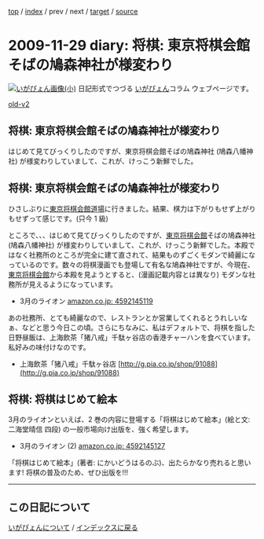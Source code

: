 [top](https://igapyon.github.io/diary/) 
 / [index](https://igapyon.github.io/diary/2009/index.html) 
 / prev 
 / next 
 / [target](https://igapyon.github.io/diary/2009/ig091129.html) 
 / [source](https://github.com/igapyon/diary/blob/gh-pages/2009/ig091129.html.src.md) 

2009-11-29 diary: 将棋: 東京将棋会館そばの鳩森神社が様変わり
=====================================================================================================
[![いがぴょん画像(小)](https://igapyon.github.io/diary/images/iga200306s.jpg "いがぴょん")](https://igapyon.github.io/diary/memo/memoigapyon.html) 日記形式でつづる [いがぴょん](https://igapyon.github.io/diary/memo/memoigapyon.html)コラム ウェブページです。

[old-v2](ig091129-orig.html)

## 将棋: 東京将棋会館そばの鳩森神社が様変わり

はじめて見てびっくりしたのですが、東京将棋会館そばの鳩森神社 (鳩森八幡神社) が様変わりしていまして、これが、けっこう新鮮でした。

## 将棋: 東京将棋会館そばの鳩森神社が様変わり

ひさしぶりに[東京将棋会館道場](http://dojo.shogi.or.jp/)に行きました。結果、棋力は下がりもせず上がりもせずって感じです。(只今 1 級)

ところで、、、はじめて見てびっくりしたのですが、[東京将棋会館](http://www.shogi.or.jp/aboutus/kaikan/index.html)そばの鳩森神社 (鳩森八幡神社) が様変わりしていまして、これが、けっこう新鮮でした。本殿ではなく社務所のところが完全に建て直されて、結果ものずごくモダンで綺麗になっているのです。数々の将棋漫画でも登場して有名な鳩森神社ですが、今現在、[東京将棋会館](http://www.shogi.or.jp/aboutus/kaikan/index.html)から本殿を見ようとすると、(漫画記載内容とは異なり) モダンな社務所が見えるようになっています。

* 3月のライオン
  [amazon.co.jp: 4592145119](http://www.amazon.co.jp/exec/obidos/ASIN/4592145119/igapyondiary-22)

あの社務所、とても綺麗なので、レストランとか営業してくれるとうれしいなぁ、などと思う今日この頃。さらにちなみに、私はデフォルトで、将棋を指した日野昼飯は、上海飲茶「猪八戒」千駄ヶ谷店の香港チャーハンを食べています。私好みの味付けなのです。

* 上海飲茶「猪八戒」千駄ヶ谷店
  [http://g.pia.co.jp/shop/91088](http://g.pia.co.jp/shop/91088)

## 将棋: 将棋はじめて絵本

3月のライオンといえば、2 巻の内容に登場する「将棋はじめて絵本」(絵と文: 二海堂晴信 四段) の一般市場向け出版を、強く希望します。

* 3月のライオン (2)
  [amazon.co.jp: 4592145127](http://www.amazon.co.jp/exec/obidos/ASIN/4592145127/igapyondiary-22)

「将棋はじめて絵本」(著者: にかいどうはるのぶ)、出たらかなり売れると思います! 将棋の普及のため、ぜひ出版を!!!


----------------------------------------------------------------------------------------------------

## この日記について
[いがぴょんについて](https://igapyon.github.io/diary/memo/memoigapyon.html) / [インデックスに戻る](https://igapyon.github.io/diary/idxall.html)
